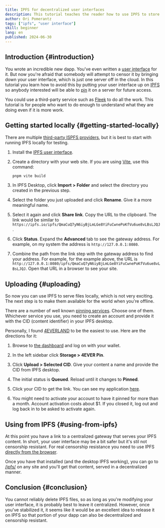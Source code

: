 ```yaml
---
title: IPFS for decentralized user interfaces
description: This tutorial teaches the reader how to use IPFS to store the user interface for a dapp. Although the application's data and business logic are decentralized, without a censorship resistant user interface users might lose access to it anyway.
author: Ori Pomerantz
tags: ["ipfs", "user interface"]
skill: beginner
lang: en
published: 2024-06-30
---
```


## Introduction {#introduction}

You wrote an incredible new dapp. You've even written a [user interface](/developers/tutorials/creating-a-wagmi-ui-for-your-contract/) for it. But now you're afraid that somebody will attempt to censor it by bringing down your user interface, which is just one server off in the cloud. In this tutorial you learn how to avoid this by putting your user interface up on [IPFS](https://ipfs.tech/developers/) so anybody interested will be able to [pin](https://docs.ipfs.tech/concepts/persistence/#pinning-services) it on a server for future access.

You could use a third-party service such as [Fleek](https://docs.fleek.xyz/docs) to do all the work. This tutorial is for people who want to do enough to understand what they are doing even if it is more work.


## Getting started locally {#getting-started-locally}

There are multiple [third-party ISPFS providers](https://docs.ipfs.tech/how-to/work-with-pinning-services/#use-a-third-party-pinning-service), but it is best to start with running IPFS locally for testing.

1. Install the [IPFS user interface](https://docs.ipfs.tech/install/ipfs-desktop/#install-instructions).

2. Create a directory with your web site. If you are using [Vite](https://vitejs.dev/), use this command:

   ```sh
   pnpm vite build
   ```

3. In IPFS Desktop, click **Import > Folder** and select the directory you created in the previous step.

4. Select the folder you just uploaded and click **Rename**. Give it a more meaningful name.

5. Select it again and click **Share link**. Copy the URL to the clipboard. The link would be similar to `https://ipfs.io/ipfs/QmaCuQ7yN6iyBjLmLGe8YiFuCwnePoKfVu6ue8vLBsLJQJ`.

6. Click **Status**. Expand the **Advanced** tab to see the gateway address. For example, on my system the address is `http://127.0.0.1:8080`.

7. Combine the path from the link step with the gateway address to find your address. For example, for the example above, the URL is `http://127.0.0.1:8080/ipfs/QmaCuQ7yN6iyBjLmLGe8YiFuCwnePoKfVu6ue8vLBsLJQJ`. Open that URL in a browser to see your site.

## Uploading {#uploading}

So now you can use IPFS to serve files locally, which is not very exciting. The next step is to make them available for the world when you're offline.

There are a number of well known [pinning services](https://docs.ipfs.tech/concepts/persistence/#pinning-services). Choose one of them. Whichever service you use, you need to create an account and provide it with the CID (content identifier) in your IPFS desktop.

Personally, I found [4EVERLAND](https://docs.4everland.org/storage/4ever-pin/guides) to be the easiest to use. Here are the directions for it:

1. Browse to [the dashboard](https://dashboard.4everland.org/overview) and log on with your wallet.

2. In the left sidebar click **Storage > 4EVER Pin**.

3. Click **Upload > Selected CID**. Give your content a name and provide the CID from IPFS desktop.

4. The initial status is **Queued**. Reload until it changes to **Pinned**.

5. Click your CID to get the link. You can see my application [here](https://bafybeifqka2odrne5b6l5guthqvbxu4pujko2i6rx2zslvr3qxs6u5o7im.ipfs.dweb.link/).

6. You might need to activate your account to have it pinned for more than a month. Account activation costs about $1. If you closed it, log out and log back in to be asked to activate again.

## Using from IPFS {#using-from-ipfs}

At this point you have a link to a centralized gateway that serves your IPFS content. In short, your user interface may be a bit safer but it's stil not censorship resistant. For real censorship resistance you need to use IPFS [directly from the browser](https://docs.ipfs.tech/install/ipfs-companion/#prerequisites).

Once you have that installed (and the desktop IPFS working), you can go to [/ipfs/<CID>](https://any.site/ipfs/bafybeifqka2odrne5b6l5guthqvbxu4pujko2i6rx2zslvr3qxs6u5o7im) on any site and you'll get that content, served in a decentralized manner.

## Conclusion {#conclusion}

You cannot reliably delete IPFS files, so as long as you're modifying your user interface, it is probably best to leave it centralized. However, once you've stabilized it, it seems like it would be an excellent idea to release it on IPFS so that portion of your dapp can also be decentralized and censorship resistant.